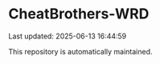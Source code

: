 # CheatBrothers-WRD

Last updated: 2025-06-13 16:44:59

This repository is automatically maintained.
